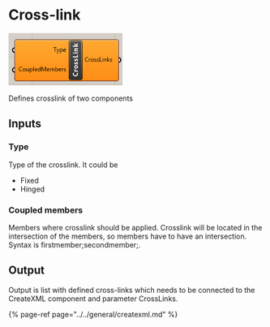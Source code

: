 # Cross-link

![Crosslink component](../../../../.gitbook/assets/crosslinkcomponent.png)

Defines crosslink of two components

## Inputs

### Type

Type of the crosslink. It could be 

* Fixed
* Hinged

### Coupled members

Members where crosslink should be applied. Crosslink will be located in the intersection of the members, so members have to have an intersection. Syntax is firstmember;secondmember;.

## Output

Output is list with defined cross-links which needs to be connected to the CreateXML component and parameter CrossLinks.

{% page-ref page="../../general/createxml.md" %}





